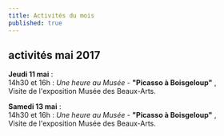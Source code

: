 ```yaml
---
title: Activités du mois
published: true
---
```

## activités mai 2017



**Jeudi 11 mai** :  
14h30 et 16h : _Une heure au Musée_ - **"Picasso à Boisgeloup"** ,  
Visite de l'exposition
Musée des Beaux-Arts.  



**Samedi 13 mai** :  
14h30 et 16h : _Une heure au Musée_ - **"Picasso à Boisgeloup"** ,  
Visite de l'exposition
Musée des Beaux-Arts. 



